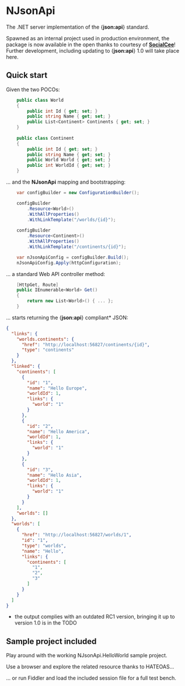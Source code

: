 # NJsonApi
The .NET server implementation of the {**json:api**} standard. 

Spawned as an internal project used in production environment, the package is now available in the open thanks to courtesy of [**SocialCee**](http://socialcee.com)! Further development, including updating to {**json:api**} 1.0 will take place here.
## Quick start
Given the two POCOs:
```cs
    public class World
    {
        public int Id { get; set; }
        public string Name { get; set; }
        public List<Continent> Continents { get; set; }
    }
	
	public class Continent
    {
        public int Id { get; set; }
        public string Name { get; set; }
        public World World { get; set; }
        public int WorldId { get; set; }
    }
```

... and the **NJsonApi** mapping and bootstrapping:
```cs
	var configBuilder = new ConfigurationBuilder();

	configBuilder
		.Resource<World>()
		.WithAllProperties()
		.WithLinkTemplate("/worlds/{id}");
		
	configBuilder
		.Resource<Continent>()
		.WithAllProperties()
		.WithLinkTemplate("/continents/{id}");

	var nJsonApiConfig = configBuilder.Build();
	nJsonApiConfig.Apply(httpConfiguration);
```

... a standard Web API controller method:
```cs
	[HttpGet, Route]
	public IEnumerable<World> Get()
	{
		return new List<World>() { ... };
	}
```

... starts returning the {**json:api**} compliant* JSON:
```json
{
  "links": {
    "worlds.continents": {
      "href": "http://localhost:56827/continents/{id}",
      "type": "continents"
    }
  },
  "linked": {
    "continents": [
      {
        "id": "1",
        "name": "Hello Europe",
        "worldId": 1,
        "links": {
          "world": "1"
        }
      },
      {
        "id": "2",
        "name": "Hello America",
        "worldId": 1,
        "links": {
          "world": "1"
        }
      },
      {
        "id": "3",
        "name": "Hello Asia",
        "worldId": 1,
        "links": {
          "world": "1"
        }
      }
    ],
    "worlds": []
  },
  "worlds": [
    {
      "href": "http://localhost:56827/worlds/1",
      "id": "1",
      "type": "worlds",
      "name": "Hello",
      "links": {
        "continents": [
          "1",
          "2",
          "3"
        ]
      }
    }
  ]
}
```

* the output complies with an outdated RC1 version, bringing it up to version 1.0 is in the TODO

## Sample project included
Play around with the working NJsonApi.HelloWorld sample project.

Use a browser and explore the related resource thanks to HATEOAS...

... or run Fiddler and load the included session file for a full test bench.